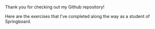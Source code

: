 Thank you for checking out my Github repository!

Here are the exercises that I've completed along the way as a student of Springboard. 